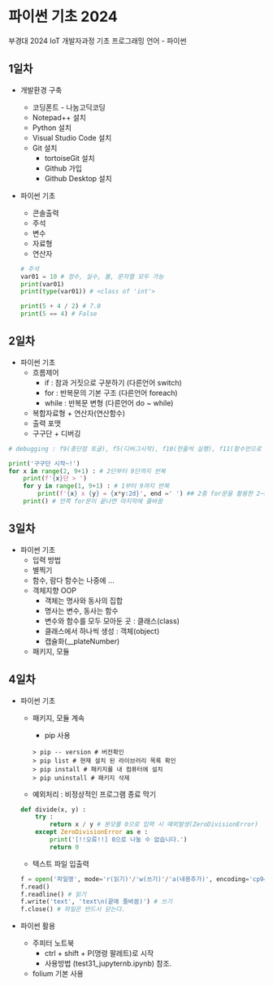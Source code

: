# 파이썬 기초 2024
부경대 2024 IoT 개발자과정 기초 프로그래밍 언어 - 파이썬

## 1일차
- 개발환경 구축
    - 코딩폰트 - 나눔고딕코딩
    - Notepad++ 설치
    - Python 설치
    - Visual Studio Code 설치
    - Git 설치
        - tortoiseGit 설치
        - Github 가입
        - Github Desktop 설치

- 파이썬 기초
    - 콘솔출력
    - 주석
    - 변수
    - 자료형
    - 연산자
    ```python
    # 주석
    var01 = 10 # 정수, 실수, 불, 문자열 모두 가능
    print(var01)
    print(type(var01)) # <class of 'int'>

    print(5 + 4 / 2) # 7.0
    print(5 == 4) # False
    ```

## 2일차
- 파이썬 기초
    - 흐름제어
        - if : 참과 거짓으로 구분하기 (다른언어 switch)
        - for : 반복문의 기본 구조 (다른언어 foreach)
        - while : 반복문 변형 (다른언어 do ~ while)
    - 복합자료형 + 연산자(연산함수)
    - 출력 포맷
    - 구구단 + 디버깅
```python
# debugging : f9(중단점 토글), f5(디버그시작), f10(한줄씩 실행), f11(함수안으로 진입) > 이후 조사식 확인

print('구구단 시작~!')
for x in range(2, 9+1) : # 2단부터 9단까지 반복
    print(f'{x}단 > ')
    for y in range(1, 9+1) : # 1부터 9까지 반복
        print(f'{x} x {y} = {x*y:2d}', end =' ') ## 2중 for문을 활용한 2~9단까지. // end = ' ' > 엔터를 공백으로 변경
    print() # 안쪽 for문이 끝나면 마지막에 줄바꿈
```

## 3일차
- 파이썬 기초
    - 입력 방법
    - 별찍기
    - 함수, 람다 함수는 나중에 ... 
    - 객체지향 OOP
        - 객체는 명사와 동사의 집합
        - 명사는 변수, 동사는 함수
        - 변수와 함수를 모두 모아둔 곳 : 클래스(class)
        - 클래스에서 하나씩 생성 : 객체(object)
        - 캡슐화(__plateNumber)
    - 패키지, 모듈

## 4일차
- 파이썬 기초
    - 패키지, 모듈 계속
        - pip 사용
        ```shell
        > pip -- version # 버전확인
        > pip list # 현재 설치 된 라이브러리 목록 확인
        > pip install # 패키지를 내 컴퓨터에 설치
        > pip uninstall # 패키지 삭제
        ```

    - 예외처리 : 비정상적인 프로그램 종료 막기
    ```python
    def divide(x, y) : 
        try :
            return x / y # 분모를 0으로 입력 시 예외발생(ZeroDivisionError)
        except ZeroDivisionError as e :
            print('[!!오류!!] 0으로 나눌 수 없습니다.')
            return 0
    ```

    - 텍스트 파일 입출력
    ```python
    f = open('파일명', mode='r(읽기)'/'w(쓰기)'/'a(내용추가)', encoding='cp949(한국어)'/'utf-8(만국 공통어)')
    f.read()
    f.readline() # 읽기
    f.write('text', 'text\n(끝에 줄바꿈)') # 쓰기
    f.close() # 파일은 반드시 닫는다.
    ```

- 파이썬 활용
    - 주피터 노트북
        - ctrl + shift + P(명령 팔레트)로 시작
        - 사용방법 (test31_jupyternb.ipynb) 참조.
    - folium 기본 사용